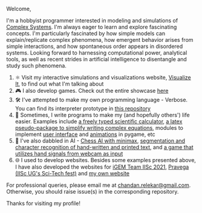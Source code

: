 Welcome,

I'm a hobbyist programmer interested in modeling and simulations of [Complex Systems](https://en.wikipedia.org/wiki/Complex_system). I'm always eager to learn and explore fascinating concepts. I'm particularly fascinated by how simple models can explain/replicate complex phenomena, how emergent behavior arises from simple interactions, and how spontaneous order appears in disordered systems. Looking forward to harnessing computational power, analytical tools, as well as recent strides in artificial intelligence to disentangle and study such phenomena.

1) ⚛️ Visit my interactive simulations and visualizations website, [Visualize It](https://visualize-it.github.io/), to find out what I'm talking about
2) 🎮 I also develop games. Check out the entire showcase [here](https://chanrt.github.io/gamedev.html)
3) 🛠️ I've attempted to make my own programming language - Verbose. You can find its interpreter prototype in [this repository](https://github.com/chanrt/verbose-interpreter-python)
4) 🤎 Sometimes, I write programs to make my (and hopefully others') life easier. Examples include [a freely typed scientific calculator](http://online-calculator.glitch.me/), [a latex pseudo-package to simplify writing complex equations](https://github.com/chanrt/simple-latex), modules to implement [user interface](https://github.com/chanrt/pygame-ui) and [animations](https://github.com/chanrt/pygame-ui) in pygame, etc
5) 🤖 I've also dabbled in AI - [Chess AI with minimax](https://github.com/chanrt/chess-ai), [segmentation and character recognition of hand-written and printed text](https://github.com/chanrt/image-segmentation-ocr), and [a game that utilizes hand signals from webcam as input](https://github.com/chanrt/infinity-run)
6) 🌐 I used to develop websites. Besides some examples presented above, I have also developed the websites for [iGEM Team IISc 2021](https://2021.igem.org/Team:IISc-Bangalore), [Pravega (IISc UG's Sci-Tech fest)](https://www.pravega.org/) and [my own website](https://chanrt.github.io/)

For professional queries, please email me at [chandan.relekar@gmail.com](mailto:chandan.relekar@gmail.com). Otherwise, you should raise issue(s) in the corresponding repository.

Thanks for visiting my profile!
